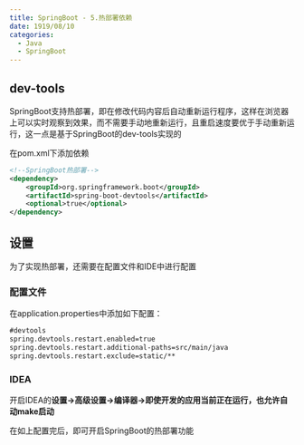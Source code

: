 ```yaml
---
title: SpringBoot - 5.热部署依赖
date: 1919/08/10
categories:
  - Java
  - SpringBoot
---
```

## dev-tools
SpringBoot支持热部署，即在修改代码内容后自动重新运行程序，这样在浏览器上可以实时观察到效果，而不需要手动地重新运行，且重启速度要优于手动重新运行，这一点是基于SpringBoot的dev-tools实现的

在pom.xml下添加依赖
```XML
<!--SpringBoot热部署-->
<dependency>
    <groupId>org.springframework.boot</groupId>
    <artifactId>spring-boot-devtools</artifactId>
    <optional>true</optional>
</dependency>
```

## 设置
为了实现热部署，还需要在配置文件和IDE中进行配置

### 配置文件
在application.properties中添加如下配置：
```XML
#devtools
spring.devtools.restart.enabled=true
spring.devtools.restart.additional-paths=src/main/java
spring.devtools.restart.exclude=static/**
```

### IDEA
开启IDEA的**设置->高级设置->编译器->即使开发的应用当前正在运行，也允许自动make启动**

在如上配置完后，即可开启SpringBoot的热部署功能